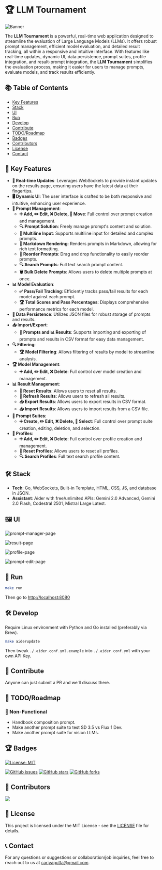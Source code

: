 # 🏆 LLM Tournament

![Banner](./assets/banner.png)

The **LLM Tournament** is a powerful, real-time web application designed to streamline the evaluation of Large Language Models (LLMs). It offers robust prompt management, efficient model evaluation, and detailed result tracking, all within a responsive and intuitive interface. With features like real-time updates, dynamic UI, data persistence, prompt suites, profile integration, and result-prompt integration, the **LLM Tournament** simplifies the evaluation process, making it easier for users to manage prompts, evaluate models, and track results efficiently.

## 📚 Table of Contents

- [Key Features](#-key-features)
- [Stack](#-stack)
- [UI](#-ui)
- [Run](#-run)
- [Develop](#-develop)
- [Contribute](#-contribute)
- [TODO/Roadmap](#-todoroadmap)
- [Badges](#-badges)
- [Contributors](#-contributors)
- [License](#-license)
- [Contact](#-contact)

## 🔑 Key Features

- **🔄 Real-time Updates**: Leverages WebSockets to provide instant updates on the results page, ensuring users have the latest data at their fingertips.
- **🖥️ Dynamic UI**: The user interface is crafted to be both responsive and intuitive, enhancing user experience.
- **📝 Prompt Management**:
  - **➕ Add, ✏️ Edit, ❌ Delete, 🔄 Move**: Full control over prompt creation and management.
  - **🔍 Prompt Solution**: Freely manage prompt's content and solution.
  - **📄 Multiline Input**: Supports multiline input for detailed and complex prompts.
  - **📝 Markdown Rendering**: Renders prompts in Markdown, allowing for rich text formatting.
  - **🔄 Reorder Prompts**: Drag and drop functionality to easily reorder prompts.
  - **🔍 Search Prompts**: Full text search prompt content.
  - **🗑️ Bulk Delete Prompts**: Allows users to delete multiple prompts at once.
- **📊 Model Evaluation**:
  - **✅ Pass/Fail Tracking**: Efficiently tracks pass/fail results for each model against each prompt.
  - **🏆 Total Scores and Pass Percentages**: Displays comprehensive performance metrics for each model.
- **💾 Data Persistence**: Utilizes JSON files for robust storage of prompts and results.
- **📥 Import/Export**:
  - **📝 Prompts and 📊 Results**: Supports importing and exporting of prompts and results in CSV format for easy data management.
- **🔍 Filtering**:
  - **🏆 Model Filtering**: Allows filtering of results by model to streamline analysis.
- **🏆 Model Management**:
  - **➕ Add, ✏️ Edit, ❌ Delete**: Full control over model creation and management.
- **📊 Result Management**:
  - **🔄 Reset Results**: Allows users to reset all results.
  - **🔄 Refresh Results**: Allows users to refresh all results.
  - **📥 Export Results**: Allows users to export results in CSV format.
  - **📥 Import Results**: Allows users to import results from a CSV file.
- **📝 Prompt Suites**:
  - **➕ Create, ✏️ Edit, ❌ Delete, 🔄 Select**: Full control over prompt suite creation, editing, deletion, and selection.
- **📝 Profiles**:
  - **➕ Add, ✏️ Edit, ❌ Delete**: Full control over profile creation and management.
  - **🔄 Reset Profiles**: Allows users to reset all profiles.
  - **🔍 Search Profiles**: Full text search profile content.

## 🛠️ Stack

- **Tech**: Go, WebSockets, Built-in Template, HTML, CSS, JS, and database in JSON.
- **Assistant**: Aider with free/unlimited APIs: Gemini 2.0 Advanced, Gemini 2.0 Flash, Codestral 2501, Mistral Large Latest.

## 🖼️ UI

![prompt-manager-page](./assets/ui-prompt-manager.png)

![result-page](./assets/ui-result-page.png)

![profile-page](./assets/ui-profile-manager.png)

![prompt-edit-page](./assets/ui-prompt-edit.png)

## 🏃 Run

```bash
make run
```

Then go to <http://localhost:8080>

## 🛠️ Develop

Require Linux environment with Python and Go installed (preferably via Brew).

```bash
make aiderupdate
```

Then tweak `./.aider.conf.yml.example` into `./.aider.conf.yml` with your own API Key.

## 🤝 Contribute

Anyone can just submit a PR and we'll discuss there.

## 📝 TODO/Roadmap

### 🔧 Non-Functional

- Handbook composition prompt.
- Make another prompt suite to test SD 3.5 vs Flux 1 Dev.
- Make another prompt suite for vision LLMs.

## 🏆 Badges

[![License: MIT](https://img.shields.io/badge/License-MIT-yellow.svg)](https://opensource.org/licenses/MIT)

[![GitHub issues](https://img.shields.io/github/issues/lavantien/llm-tournament)](https://github.com/lavantien/llm-tournament/issues)
[![GitHub stars](https://img.shields.io/github/stars/lavantien/llm-tournament)](https://github.com/lavantien/llm-tournament/stargazers)
[![GitHub forks](https://img.shields.io/github/forks/lavantien/llm-tournament)](https://github.com/lavantien/llm-tournament/network)

## 👥 Contributors

<a href="https://github.com/lavantien/llm-tournament/graphs/contributors">
  <img src="https://contrib.rocks/image?repo=lavantien/llm-tournament" />
</a>

## 📜 License

This project is licensed under the MIT License - see the [LICENSE](LICENSE) file for details.

## 📞 Contact

For any questions or suggestions or collaboration/job inquiries, feel free to reach out to us at [cariyaputta@gmail.com](mailto:cariyaputta@gmail.com).
